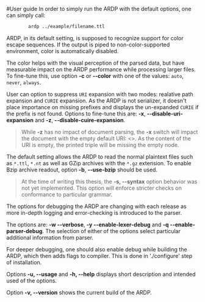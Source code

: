 #User guide
In order to simply run the ARDP with the default options, one can simply call:
    
```sh
        ardp ../example/filename.ttl
```


ARDP, in its default setting, is supposed to recognize support for color escape sequences. If the output is piped to non-color-supported environment, color is automatically disabled.
    
The color helps with the visual perception of the parsed data, but have measurable impact on the ARDP performance while processing larger files. To fine-tune this, use option **-c** or **--color** with one of the values: `auto`, `never`, `always`.
    
User can option to suppress `URI` expansion with two modes: realative path expansion and `CURIE` expansion. As the ARDP is not serializer, it doesn't place importance on missing prefixes and displays the un-expanded `CURIE` if the prefix is not found. Options to fine-tune this are: **-x**, **--disable-uri-expansion** and **-z**, **--disable-cuire-expansion**.
    
    
> While **-z** has no impact of document parsing, the **-x** switch will impact the document with the empty default URI: <>. As the content of the URI is empty, the printed triple will be missing the empty node.
    
The default setting allows the ARDP to read the normal plaintext files such as `*.ttl`, `*.nt` as well as GZip archives with the `*.gz` extension. To enable Bzip archive readout, option **-b**, **--use-bzip** should be used.

> At the time of writing this thesis, the **-s, --syntax** option behavior was not yet implemented. This option will enforce stricter checks on conformance to particular grammar.
    
The options for debugging the ARDP are changing with each release as more in-depth logging and error-checking is introduced to the parser.

The options are: **-w --verbose**, **-y --enable-lexer-debug** and **-q --enable-parser-debug**. The selection of either of the options select particular additional information from parser.
    
For deeper debugging, one should also enable debug while building the ARDP, which then adds flags to compiler. This is done in './configure' step of installation.
    
Options **-u, --usage** and **-h, --help** displays short description and intended used of the options.
    
Option **-v, --version** shows the current build of the ARDP.
